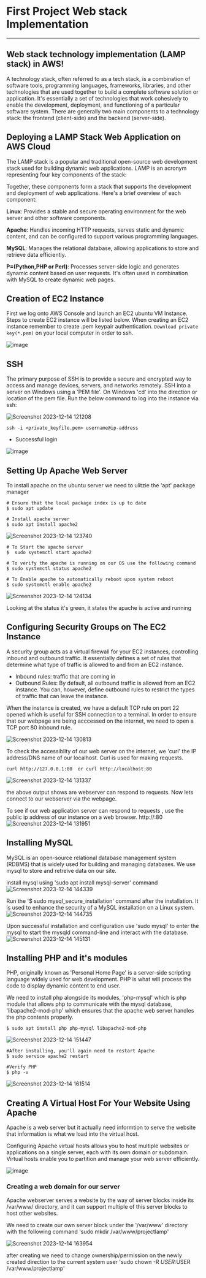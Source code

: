 # First Project Web stack Implementation
***

## Web stack technology implementation (LAMP stack) in AWS!

A technology stack, often referred to as a tech stack, is a combination of software tools, programming languages, frameworks, libraries, and other technologies that are used together to build a complete software solution or application. It's essentially a set of technologies that work cohesively to enable the development, deployment, and functioning of a particular software system. There are generally two main components to a technology stack: the frontend (client-side) and the backend (server-side).

## Deploying a LAMP Stack Web Application on AWS Cloud

The LAMP stack is a popular and traditional open-source web development stack used for building dynamic web applications. LAMP is an acronym representing four key components of the stack:

Together, these components form a stack that supports the development and deployment of web applications. Here's a brief overview of each component:

**Linux**:  Provides a stable and secure operating environment for the web server and other software components.

**Apache**:  Handles incoming HTTP requests, serves static and dynamic content, and can be configured to support various programming languages.

**MySQL**:  Manages the relational database, allowing applications to store and retrieve data efficiently.

**P=(Python,PHP or Perl)**:  Processes server-side logic and generates dynamic content based on user requests. It's often used in combination with MySQL to create dynamic web pages.

## Creation of EC2 Instance

First we log onto AWS Console and launch an EC2 ubuntu VM Instance. Steps to create EC2 instance will be listed below. When creating an EC2 instance remember to create .pem keypair authentication. `Download private key(*.pem)` on your local computer in order to ssh.

![image](https://github.com/lucm9/My-Personal-Project-Documentation/assets/96879757/d058111d-43ca-44d3-a7ef-37bb5988c70a)

## SSH

The primary purpose of SSH is to provide a secure and encrypted way to access and manage devices, servers, and networks remotely. SSH into a server on Windows using a 'PEM file'. On Windows 'cd' into the direction or location of the pem file. 
Run the below command to log into the instance via ssh:

![Screenshot 2023-12-14 121208](https://github.com/lucm9/My-Personal-Project-Documentation/assets/96879757/2374e412-ab4d-428b-8441-5e729a848c29)

```
ssh -i <private_keyfile.pem> username@ip-address
```
- Successful login

![image](https://github.com/lucm9/My-Personal-Project-Documentation/assets/96879757/cb6b8a49-d037-4de0-a36b-778565bc9178)

## Setting Up Apache Web Server

To install apache on the ubuntu server we need to ulitzie the 'apt' package manager

```
# Ensure that the local package index is up to date
$ sudo apt update

# Install apache server
$ sudo apt install apache2
```
![Screenshot 2023-12-14 123740](https://github.com/lucm9/My-Personal-Project-Documentation/assets/96879757/c12081ce-7ccf-4520-b07a-54ed57ee550a)

```
# To Start the apache server
$  sudo systemctl start apache2

# To verify the apache is running on our OS use the following command
$ sudo systemctl status apache2

# To Enable apache to automatically reboot upon system reboot
$ sudo systemctl enable apache2
```
![Screenshot 2023-12-14 124134](https://github.com/lucm9/My-Personal-Project-Documentation/assets/96879757/ec09abdf-0b06-4bfa-a17d-e40a188364b6)

Looking at the status it's green, it states the apache is active and running

## Configuring Security Groups on The EC2 Instance

A security group acts as a virtual firewall for your EC2 instances, controlling inbound and outbound traffic. It essentially defines a set of rules that determine what type of traffic is allowed to and from an EC2 instance.
- Inbound rules: traffic that are coming in
- Outbound Rules: By default, all outbound traffic is allowed from an EC2 instance. You can, however, define outbound rules to restrict the types of traffic that can leave the instance.

When the instance is created, we have a default TCP rule on port 22 opened which is useful for SSH connection to a terminal. In order to ensure that our webpage are being acccessed on the internet, we need to open a TCP port 80 inbound rule.

![Screenshot 2023-12-14 130813](https://github.com/lucm9/My-Personal-Project-Documentation/assets/96879757/bab5cbbb-cf48-4f26-afea-5057872c6ab9)

To check the accessiblity of our web server on the internet, we 'curl' the IP address/DNS name of our localhost. Curl is used for making requests.
```
curl http://127.0.0.1:80  or curl http://localhost:80 
```
![Screenshot 2023-12-14 131337](https://github.com/lucm9/My-Personal-Project-Documentation/assets/96879757/05c7e4cc-9430-427e-a6e6-dbb377c1b6f0)

the above output shows are webserver can respond to requests. Now lets connect to our webserver via the webpage.

To see if our web application server can respond to requests , use the public ip address of our instance on a web browser. http://<Public-IP-Address>:80
![Screenshot 2023-12-14 131951](https://github.com/lucm9/My-Personal-Project-Documentation/assets/96879757/c1d3646d-82cb-47e7-837c-5557c97d2fe6)

## Installing MySQL
MySQL is an open-source relational database management system (RDBMS) that is widely used for building and managing databases. We use mysql to store and retreive data on our site. 

install mysql using 'sudo apt install mysql-server' command
![Screenshot 2023-12-14 144339](https://github.com/lucm9/My-Personal-Project-Documentation/assets/96879757/291a0944-09bf-4ad0-9aa6-397f5166560d)

Run the '$ sudo mysql_secure_installation' command after the installation. It is used to enhance the security of a MySQL installation on a Linux system.
![Screenshot 2023-12-14 144735](https://github.com/lucm9/My-Personal-Project-Documentation/assets/96879757/0de435d5-88b7-49d1-87c6-e0281fa5949b)

Upon successful installation and configuration use 'sudo mysql' to enter the mysql to start the mysqld command-line and interact with the database.
![Screenshot 2023-12-14 145131](https://github.com/lucm9/My-Personal-Project-Documentation/assets/96879757/b4bd4160-71c3-47ed-9ebc-f12c1aa66cf5)

## Installing PHP and it's modules 

PHP, originally known as 'Personal Home Page' is a server-side scripting language widely used for web development. PHP is what will process the code to display dynamic content to end user.

We need to install php alongside its modules, 'php-mysql' which is php module that allows php to communicate with the mysql database, 'libapache2-mod-php' which ensures that the apache web server handles the php contents properly.
```
$ sudo apt install php php-mysql libapache2-mod-php
```
![Screenshot 2023-12-14 151447](https://github.com/lucm9/My-Personal-Project-Documentation/assets/96879757/d6464369-4339-4e9d-900a-16b95a195071)

```
#After installing, you'll again need to restart Apache
$ sudo service apache2 restart

#Verify PHP
$ php -v
```
![Screenshot 2023-12-14 161514](https://github.com/lucm9/My-Personal-Project-Documentation/assets/96879757/a95e243a-5a2a-4921-9243-f40802d6fdc4)

## Creating A Virtual Host For Your Website Using Apache
Apache is a web server but it actually need informtion to serve the website that information is what we load into the virtual host. 

Configuring Apache virtual hosts allows you to host multiple websites or applications on a single server, each with its own domain or subdomain. Virtual hosts enable you to partition and manage your web server efficiently. 

![image](https://github.com/lucm9/My-Personal-Project-Documentation/assets/96879757/b595f5d2-4411-4227-8fec-ad6172dfc8fd)

### Creating a web domain for our server 

Apache webserver serves a website by the way of server blocks inside its /var/www/ directory, and it can support multiple of this server blocks to host other websites.

We need to create our own server block under the '/var/www' directory with the following command 'sudo mkdir /var/www/projectlamp'

![Screenshot 2023-12-14 163954](https://github.com/lucm9/My-Personal-Project-Documentation/assets/96879757/6d0a8984-2e8c-4571-a10d-4d8d8eeaf8f1)

after creating we need to change ownership/permission on the newly created direction to the current system user 'sudo chown -R $USER:$USER /var/www/projectlamp'








































